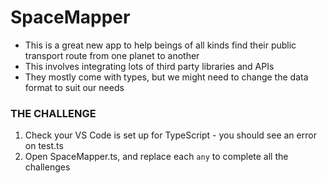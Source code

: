 # SpaceMapper

- This is a great new app to help beings of all kinds find their public transport route from one planet to another
- This involves integrating lots of third party libraries and APIs
- They mostly come with types, but we might need to change the data format to suit our needs

### THE CHALLENGE
1) Check your VS Code is set up for TypeScript - you should see an error on test.ts
2) Open SpaceMapper.ts, and replace each `any` to complete all the challenges
